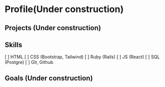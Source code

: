 # Profile(Under construction)

## Projects (Under construction)

## Skills
[ ] HTML
[ ] CSS (Bootstrap, Tailwind)
[ ] Ruby (Rails)
[ ] JS (React)
[ ] SQL (Postgre)
[ ] Git, Github

## Goals (Under construction)
